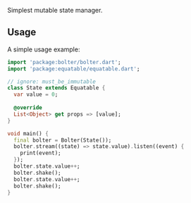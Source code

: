 Simplest mutable state manager.

## Usage

A simple usage example:

```dart
import 'package:bolter/bolter.dart';
import 'package:equatable/equatable.dart';

// ignore: must_be_immutable
class State extends Equatable {
  var value = 0;
  
  @override
  List<Object> get props => [value];
}

void main() {
  final bolter = Bolter(State());
  bolter.stream((state) => state.value).listen((event) {
    print(event);
  });
  bolter.state.value++;
  bolter.shake();
  bolter.state.value++;
  bolter.shake();
}
```
